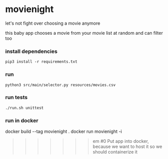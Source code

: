 # movienight
let's not fight over choosing a movie anymore

this baby app chooses a movie from your movie list at random and can filter too

### install dependencies
`pip3 install -r requirements.txt`

### run
`python3 src/main/selector.py resources/movies.csv`

### run tests
`./run.sh unittest`

### run in docker
docker build --tag movienight .
docker run movienight -i
>>>>>>> em #0 Put app into docker, because we want to host it so we should containerize it
